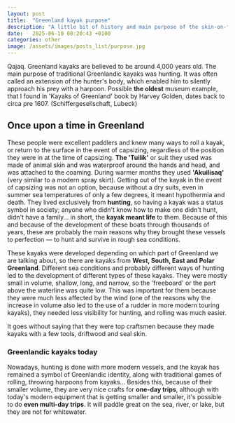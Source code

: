 ```yaml
---
layout: post
title:  "Greenland kayak purpose"
description: "A little bit of history and main purpose of the skin-on-frame Greenland hunting kayak."
date:   2025-06-10 08:20:43 +0100
categories: other
image: /assets/images/posts_list/purpose.jpg
---
```

Qajaq. Greenland kayaks are believed to be around 4,000 years old. The main purpose of traditional Greenlandic kayaks was hunting. It was often called an extension of the hunter's body, which enabled him to silently approach his prey with a harpoon. Possible <strong>the oldest</strong> museum example, that I found in 'Kayaks of Greenland' book by Harvey Golden, dates back to circa pre 1607. (Schiffergesellschaft, Lubeck)

## Once upon a time in Greenland

These people were excellent paddlers and knew many ways to roll a kayak, or return to the surface in the event of capsizing, regardless of the position they were in at the time of capsizing.
<strong>The 'Tuilik'</strong> or suit they used was made of animal skin and was waterproof around the hands and head, and was attached to the coaming. During warmer months they used <strong>'Akuilisaq'</strong> (very similar to a modern spray skirt). Getting out of the kayak in the event of capsizing was not an option, because without a dry suits, even in summer sea temperatures of only a few degrees, it meant hypothermia and death.
They lived exclusively from <strong>hunting</strong>, so having a kayak was a status symbol in society; anyone who didn't know how to make one didn't hunt, didn't have a family... in short, the <strong>kayak meant life</strong> to them. Because of this and because of the development of these boats through thousands of years, these are probably the main reasons why they brought these vessels to perfection — to hunt and survive in rough sea conditions.

These kayaks were developed depending on which part of Greenland we are talking about, so there are kayaks from <strong>West, South, East and Polar Greenland</strong>. Different sea conditions and probably different ways of hunting led to the development of different types of these kayaks. They were mostly small in volume, shallow, long, and narrow, so the 'freeboard' or the part above the waterline was quite low. This was important for them because they were much less affected by the wind (one of the reasons why the increase in volume also led to the use of a rudder in more modern touring kayaks), they needed less visibility for hunting, and rolling was much easier.

It goes without saying that they were top craftsmen because they made kayaks with a few tools, driftwood and seal skin.

### Greenlandic kayaks today

Nowadays, hunting is done with more modern vessels, and the kayak has remained a symbol of Greenlandic identity, along with traditional games of rolling, throwing harpoons from kayaks...
Besides this, because of their smaller volume, they are very nice crafts for <strong>one-day trips</strong>, although with today's modern equipment that is getting smaller and smaller, it's possible to do <strong>even multi-day trips</strong>.
It will paddle great on the sea, river, or lake, but they are not for whitewater.